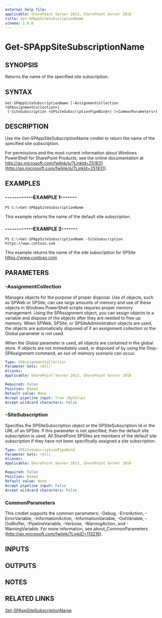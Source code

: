 ```yaml
---
external help file: 
applicable: SharePoint Server 2013, SharePoint Server 2016
title: Get-SPAppSiteSubscriptionName
schema: 2.0.0
---
```


# Get-SPAppSiteSubscriptionName

## SYNOPSIS

Returns the name of the specified site subscription.



## SYNTAX

```
Get-SPAppSiteSubscriptionName [-AssignmentCollection <SPAssignmentCollection>]
 [-SiteSubscription <SPSiteSubscriptionPipeBind>] [<CommonParameters>]
```

## DESCRIPTION
Use the Get-SPAppSiteSubscriptionName cmdlet to return the name of the specified site subscription.

For permissions and the most current information about Windows PowerShell for SharePoint Products, see the online documentation at http://go.microsoft.com/fwlink/p/?LinkId=251831 (http://go.microsoft.com/fwlink/p/?LinkId=251831).

## EXAMPLES

### ------------EXAMPLE 1------- 
```
PS C:\>Get-SPAppSiteSubscriptionName
```

This example returns the name of the default site subscription.

### ------------EXAMPLE 2------- 
```
PS C:\>Get-SPAppSiteSubscriptionName -SiteSubscription https://www.contoso.com
```

This example returns the name of the site subscription for SPSite https://www.contoso.com

## PARAMETERS

### -AssignmentCollection
Manages objects for the purpose of proper disposal.
Use of objects, such as SPWeb or SPSite, can use large amounts of memory and use of these objects in Windows PowerShell scripts requires proper memory management.
Using the SPAssignment object, you can assign objects to a variable and dispose of the objects after they are needed to free up memory.
When SPWeb, SPSite, or SPSiteAdministration objects are used, the objects are automatically disposed of if an assignment collection or the Global parameter is not used.

When the Global parameter is used, all objects are contained in the global store.
If objects are not immediately used, or disposed of by using the Stop-SPAssignment command, an out-of-memory scenario can occur.

```yaml
Type: SPAssignmentCollection
Parameter Sets: (All)
Aliases: 
Applicable: SharePoint Server 2013, SharePoint Server 2016

Required: False
Position: Named
Default value: None
Accept pipeline input: True (ByValue)
Accept wildcard characters: False
```

### -SiteSubscription
Specifies the SPSiteSubscription object or the SPSiteSubscription Id or the URL of an SPSite.
If this parameter is not specified, then the default site subscription is used.
All SharePoint SPSites are members of the default site subscription if they have not been specifically assigned a site subscription.

```yaml
Type: SPSiteSubscriptionPipeBind
Parameter Sets: (All)
Aliases: 
Applicable: SharePoint Server 2013, SharePoint Server 2016

Required: False
Position: Named
Default value: None
Accept pipeline input: False
Accept wildcard characters: False
```

### CommonParameters
This cmdlet supports the common parameters: -Debug, -ErrorAction, -ErrorVariable, -InformationAction, -InformationVariable, -OutVariable, -OutBuffer, -PipelineVariable, -Verbose, -WarningAction, and -WarningVariable. For more information, see about_CommonParameters (http://go.microsoft.com/fwlink/?LinkID=113216).

## INPUTS

## OUTPUTS

## NOTES

## RELATED LINKS

[Set-SPAppSiteSubscriptionName](Set-SPAppSiteSubscriptionName.md)

